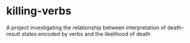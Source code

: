 # killing-verbs
A project investigating the relationship between interpretation of death-result states encoded by verbs and the likelihood of death
